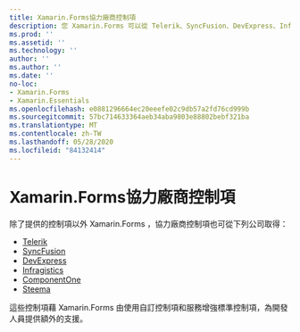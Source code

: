 ```yaml
---
title: Xamarin.Forms協力廠商控制項
description: 您 Xamarin.Forms 可以從 Telerik、SyncFusion、DevExpress、Infragistics、ComponentOne 和 Steema 等公司取得開發的其他控制項。
ms.prod: ''
ms.assetid: ''
ms.technology: ''
author: ''
ms.author: ''
ms.date: ''
no-loc:
- Xamarin.Forms
- Xamarin.Essentials
ms.openlocfilehash: e0881296664ec20eeefe02c9db57a2fd76cd999b
ms.sourcegitcommit: 57bc714633364aeb34aba9803e88802bebf321ba
ms.translationtype: MT
ms.contentlocale: zh-TW
ms.lasthandoff: 05/28/2020
ms.locfileid: "84132414"
---
```

# <a name="xamarinforms-third-party-controls"></a>Xamarin.Forms協力廠商控制項

除了提供的控制項以外 Xamarin.Forms ，協力廠商控制項也可從下列公司取得：

- [Telerik](https://www.telerik.com/xamarin-ui)
- [SyncFusion](https://www.syncfusion.com/xamarin-ui-controls)
- [DevExpress](https://www.devexpress.com/xamarin/)
- [Infragistics](https://www.infragistics.com/products/xamarin)
- [ComponentOne](https://www.grapecity.com/componentone-xamarin/)
- [Steema](https://www.steema.com/product/forms)

這些控制項藉 Xamarin.Forms 由使用自訂控制項和服務增強標準控制項，為開發人員提供額外的支援。
